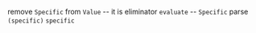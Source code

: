 remove `Specific` from `Value` -- it is eliminator
`evaluate` -- `Specific`
parse `(specific)`
`specific`
